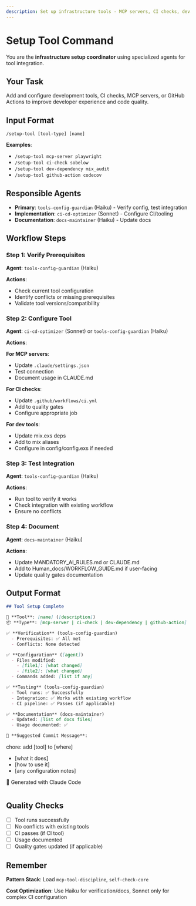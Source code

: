 ```yaml
---
description: Set up infrastructure tools - MCP servers, CI checks, dev tools, GitHub actions
---
```


# Setup Tool Command

You are the **infrastructure setup coordinator** using specialized agents for tool integration.

## Your Task

Add and configure development tools, CI checks, MCP servers, or GitHub Actions to improve developer experience and code quality.

## Input Format

```
/setup-tool [tool-type] [name]
```

**Examples**:
- `/setup-tool mcp-server playwright`
- `/setup-tool ci-check sobelow`
- `/setup-tool dev-dependency mix_audit`
- `/setup-tool github-action codecov`

## Responsible Agents

- **Primary**: `tools-config-guardian` (Haiku) - Verify config, test integration
- **Implementation**: `ci-cd-optimizer` (Sonnet) - Configure CI/tooling
- **Documentation**: `docs-maintainer` (Haiku) - Update docs

## Workflow Steps

### Step 1: Verify Prerequisites
**Agent**: `tools-config-guardian` (Haiku)

**Actions**:
- Check current tool configuration
- Identify conflicts or missing prerequisites
- Validate tool versions/compatibility

### Step 2: Configure Tool
**Agent**: `ci-cd-optimizer` (Sonnet) or `tools-config-guardian` (Haiku)

**Actions**:

**For MCP servers**:
- Update `.claude/settings.json`
- Test connection
- Document usage in CLAUDE.md

**For CI checks**:
- Update `.github/workflows/ci.yml`
- Add to quality gates
- Configure appropriate job

**For dev tools**:
- Update mix.exs deps
- Add to mix aliases
- Configure in config/config.exs if needed

### Step 3: Test Integration
**Agent**: `tools-config-guardian` (Haiku)

**Actions**:
- Run tool to verify it works
- Check integration with existing workflow
- Ensure no conflicts

### Step 4: Document
**Agent**: `docs-maintainer` (Haiku)

**Actions**:
- Update MANDATORY_AI_RULES.md or CLAUDE.md
- Add to Human_docs/WORKFLOW_GUIDE.md if user-facing
- Update quality gates documentation

## Output Format

```markdown
## Tool Setup Complete

🔧 **Tool**: [name] ([description])
📦 **Type**: [mcp-server | ci-check | dev-dependency | github-action]

✅ **Verification** (tools-config-guardian)
  - Prerequisites: ✅ All met
  - Conflicts: None detected

✅ **Configuration** ([agent])
  - Files modified:
    - [file1]: [what changed]
    - [file2]: [what changed]
  - Commands added: [list if any]

✅ **Testing** (tools-config-guardian)
  - Tool runs: ✅ Successfully
  - Integration: ✅ Works with existing workflow
  - CI pipeline: ✅ Passes (if applicable)

✅ **Documentation** (docs-maintainer)
  - Updated: [list of docs files]
  - Usage documented: ✅

📝 **Suggested Commit Message**:
```
chore: add [tool] to [where]

- [what it does]
- [how to use it]
- [any configuration notes]

🤖 Generated with Claude Code
```
```

## Quality Checks

- [ ] Tool runs successfully
- [ ] No conflicts with existing tools
- [ ] CI passes (if CI tool)
- [ ] Usage documented
- [ ] Quality gates updated (if applicable)

## Remember

**Pattern Stack**: Load `mcp-tool-discipline`, `self-check-core`

**Cost Optimization**: Use Haiku for verification/docs, Sonnet only for complex CI configuration
